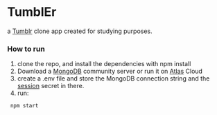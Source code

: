 # TumblEr

a [Tumblr](https://tumblr.com) clone app created for studying purposes.

### How to run

1. clone the repo, and install the dependencies with npm install
2. Download a [MongoDB](https://www.mongodb.com/try/download/community) community server or run it on [Atlas](https://account.mongodb.com/account/register?signedOut=true) Cloud
3. create a .env file and store the MongoDB connection string and the [session](https://www.npmjs.com/package/express-session) secret in there.
4. run:
```
 npm start
```